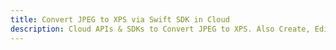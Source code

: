 ---title: Convert JPEG to XPS via Swift SDK in Clouddescription: Cloud APIs & SDKs to Convert JPEG to XPS. Also Create, Edit & Render Microsoft Word & OpenOffice documents in the Cloud.---